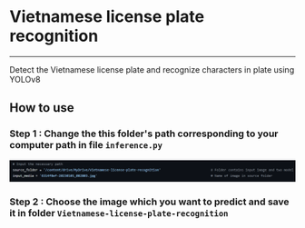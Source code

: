 # **Vietnamese license plate recognition**
---
 Detect the Vietnamese license plate and recognize characters in plate using YOLOv8
## How to use
### **Step 1** : Change the this folder's path corresponding to your computer path in file ```inference.py```
![](z4862050466900_4bf9c90db9e61c8bbf5add149774035a.jpg)
### **Step 2** : Choose the image which you want to predict and save it in folder ```Vietnamese-license-plate-recognition```
